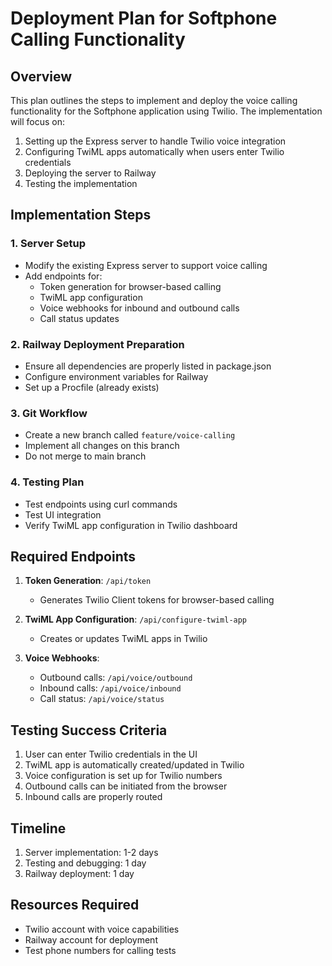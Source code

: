 # Deployment Plan for Softphone Calling Functionality

## Overview
This plan outlines the steps to implement and deploy the voice calling functionality for the Softphone application using Twilio. The implementation will focus on:

1. Setting up the Express server to handle Twilio voice integration
2. Configuring TwiML apps automatically when users enter Twilio credentials
3. Deploying the server to Railway
4. Testing the implementation

## Implementation Steps

### 1. Server Setup
- Modify the existing Express server to support voice calling
- Add endpoints for:
  - Token generation for browser-based calling
  - TwiML app configuration
  - Voice webhooks for inbound and outbound calls
  - Call status updates

### 2. Railway Deployment Preparation
- Ensure all dependencies are properly listed in package.json
- Configure environment variables for Railway
- Set up a Procfile (already exists)

### 3. Git Workflow
- Create a new branch called `feature/voice-calling`
- Implement all changes on this branch
- Do not merge to main branch

### 4. Testing Plan
- Test endpoints using curl commands
- Test UI integration
- Verify TwiML app configuration in Twilio dashboard

## Required Endpoints

1. **Token Generation**: `/api/token`
   - Generates Twilio Client tokens for browser-based calling

2. **TwiML App Configuration**: `/api/configure-twiml-app`
   - Creates or updates TwiML apps in Twilio

3. **Voice Webhooks**:
   - Outbound calls: `/api/voice/outbound`
   - Inbound calls: `/api/voice/inbound`
   - Call status: `/api/voice/status`

## Testing Success Criteria
1. User can enter Twilio credentials in the UI
2. TwiML app is automatically created/updated in Twilio
3. Voice configuration is set up for Twilio numbers
4. Outbound calls can be initiated from the browser
5. Inbound calls are properly routed

## Timeline
1. Server implementation: 1-2 days
2. Testing and debugging: 1 day
3. Railway deployment: 1 day

## Resources Required
- Twilio account with voice capabilities
- Railway account for deployment
- Test phone numbers for calling tests
